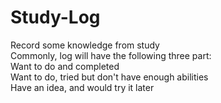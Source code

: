 # Study-Log
Record some knowledge from study<br />
Commonly, log will have the following three part:<br />
  Want to do and completed<br />
  Want to do, tried but don't have enough abilities<br />
  Have an idea, and would try it later<br />
 
